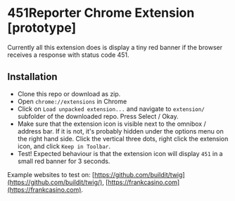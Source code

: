 # 451Reporter Chrome Extension [prototype]

Currently all this extension does is display a tiny red banner if the browser receives a response with status code 451. 

## Installation

- Clone this repo or download as zip.
- Open `chrome://extensions` in Chrome
- Click on `Load unpacked extension...` and navigate to `extension/` subfolder of the downloaded repo. Press Select / Okay.
- Make sure that the extension icon is visible next to the omnibox / address bar. If it is not, it's probably hidden under the options menu on the right hand side. Click the vertical three dots, right click the extension icon, and click `Keep in Toolbar`.
- Test! Expected behaviour is that the extension icon will display `451` in a small red banner for 3 seconds.

Example websites to test on: [https://github.com/buildit/twig](https://github.com/buildit/twig/), [https://frankcasino.com](https://frankcasino.com). 

